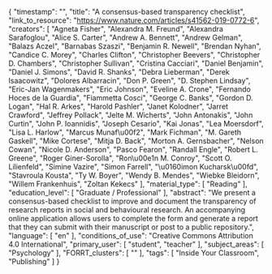 {
    "timestamp": "",
    "title": "A consensus-based transparency checklist",
    "link_to_resource": "https://www.nature.com/articles/s41562-019-0772-6",
    "creators": [
        "Agneta Fisher",
        "Alexandra M. Freund",
        "Alexandra Sarafoglou",
        "Alice S. Carter",
        "Andrew A. Bennett",
        "Andrew Gelman",
        "Balazs Aczel",
        "Barnabas Szaszi",
        "Benjamin R. Newell",
        "Brendan Nyhan",
        "Candice C. Morey",
        "Charles Clifton",
        "Christopher Beevers",
        "Christopher D. Chambers",
        "Christopher Sullivan",
        "Cristina Cacciari",
        "Daniel Benjamin",
        "Daniel J. Simons",
        "David R. Shanks",
        "Debra Lieberman",
        "Derek Isaacowitz",
        "Dolores Albarracin",
        "Don P. Green",
        "D. Stephen Lindsay",
        "Eric-Jan Wagenmakers",
        "Eric Johnson",
        "Eveline A. Crone",
        "Fernando Hoces de la Guardia",
        "Fiammetta Cosci",
        "George C. Banks",
        "Gordon D. Logan",
        "Hal R. Arkes",
        "Harold Pashler",
        "Janet Kolodner",
        "Jarret Crawford",
        "Jeffrey Pollack",
        "Jelte M. Wicherts",
        "John Antonakis",
        "John Curtin",
        "John P. Ioannidis",
        "Joseph Cesario",
        "Kai Jonas",
        "Lea Moersdorf",
        "Lisa L. Harlow",
        "Marcus Munaf\u00f2",
        "Mark Fichman",
        "M. Gareth Gaskell",
        "Mike Cortese",
        "Mitja D. Back",
        "Morton A. Gernsbacher",
        "Nelson Cowan",
        "Nicole D. Anderson",
        "Pasco Fearon",
        "Randall Engle",
        "Robert L. Greene",
        "Roger Giner-Sorolla",
        "Ron\u00e1n M. Conroy",
        "Scott O. Lilienfeld",
        "Simine Vazire",
        "Simon Farrell",
        "\u0160imon Kucharsk\u00fd",
        "Stavroula Kousta",
        "Ty W. Boyer",
        "Wendy B. Mendes",
        "Wiebke Bleidorn",
        "Willem Frankenhuis",
        "Zoltan Kekecs"
    ],
    "material_type": [
        "Reading"
    ],
    "education_level": [
        "Graduate / Professional"
    ],
    "abstract": "We present a consensus-based checklist to improve and document the transparency of research reports in social and behavioural research. An accompanying online application allows users to complete the form and generate a report that they can submit with their manuscript or post to a public repository.",
    "language": [
        "en"
    ],
    "conditions_of_use": "Creative Commons Attribution 4.0 International",
    "primary_user": [
        "student",
        "teacher"
    ],
    "subject_areas": [
        "Psychology"
    ],
    "FORRT_clusters": [
        ""
    ],
    "tags": [
        "Inside Your Classroom",
        "Publishing"
    ]
}